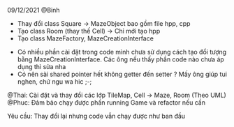 09/12/2021
@Binh
+ Thay đổi class Square -> MazeObject bao gồm file hpp, cpp
+ Tạo class Room (thay thế Cell) -> Chỉ mới tạo hpp
+ Tạo class MazeFactory, MazeCreationInterface

- Có nhiều phần cài đặt trong code mình chưa sử dụng cách tạo đổi tượng bằng MazeCreationInterface. Các ông nếu thấy phần code nào chưa áp dụng thì sửa nha
- Có nên sài shared pointer hết không getter đến setter ? Mấy ông giúp tui nghen, chứ ngu wa hic ;-;

@Thai: Cài đặt và thay đổi các lớp TileMap, Cell -> Maze, Room (Theo UML)
@Phuc: Đảm bảo chạy được phần running Game và refactor nếu cần

Yêu cầu: Thay đổi lại nhưng code vẫn chạy được như ban đầu



